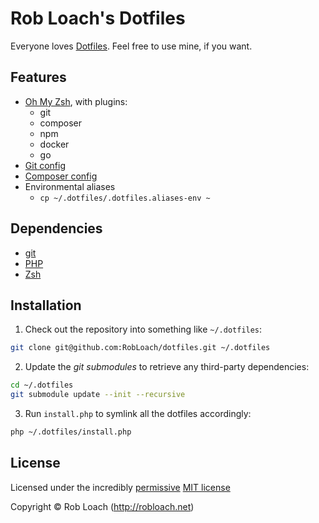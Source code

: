 # Rob Loach's Dotfiles

Everyone loves [Dotfiles](http://dotfiles.github.io). Feel free to use mine, if you want.


## Features

* [Oh My Zsh](https://github.com/robbyrussell/oh-my-zsh/), with plugins:
  * git
  * composer
  * npm
  * docker
  * go
* [Git config](gitconfig)
* [Composer config](http://getcomposer.org)
* Environmental aliases
  * `cp ~/.dotfiles/.dotfiles.aliases-env ~`


## Dependencies

* [git](http://git-scm.com)
* [PHP](http://php.net)
* [Zsh](http://www.zsh.org/)


## Installation

1. Check out the repository into something like `~/.dotfiles`:
  ``` bash
  git clone git@github.com:RobLoach/dotfiles.git ~/.dotfiles
  ```

2. Update the *git submodules* to retrieve any third-party dependencies:
  ``` bash
  cd ~/.dotfiles
  git submodule update --init --recursive
  ```

3. Run `install.php` to symlink all the dotfiles accordingly:
  ``` bash
  php ~/.dotfiles/install.php
  ```


## License

Licensed under the incredibly [permissive](http://en.wikipedia.org/wiki/Permissive_free_software_licence) [MIT license](http://creativecommons.org/licenses/MIT/)

Copyright &copy; Rob Loach (http://robloach.net)
